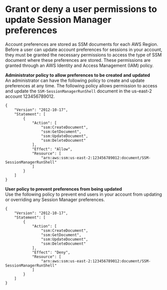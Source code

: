 # Grant or deny a user permissions to update Session Manager preferences<a name="preference-setting-permissions"></a>

Account preferences are stored as SSM documents for each AWS Region\. Before a user can update account preferences for sessions in your account, they must be granted the necessary permissions to access the type of SSM document where these preferences are stored\. These permissions are granted through an AWS Identity and Access Management \(IAM\) policy\.

**Administrator policy to allow preferences to be created and updated**  
An administrator can have the following policy to create and update preferences at any time\. The following policy allows permission to access and update the `SSM-SessionManagerRunShell` document in the us\-east\-2 account 123456789012\. 

```
{
    "Version": "2012-10-17",
    "Statement": [
        {
            "Action": [
                "ssm:CreateDocument",
                "ssm:GetDocument",
                "ssm:UpdateDocument",
                "ssm:DeleteDocument"
            ],
            "Effect": "Allow",
            "Resource": [
                "arn:aws:ssm:us-east-2:123456789012:document/SSM-SessionManagerRunShell"
            ]
        }
    ]
}
```

**User policy to prevent preferences from being updated**  
Use the following policy to prevent end users in your account from updating or overriding any Session Manager preferences\. 

```
{
    "Version": "2012-10-17",
    "Statement": [
        {
            "Action": [
                "ssm:CreateDocument",
                "ssm:GetDocument",
                "ssm:UpdateDocument",
                "ssm:DeleteDocument"
            ],
            "Effect": "Deny",
            "Resource": [
                "arn:aws:ssm:us-east-2:123456789012:document/SSM-SessionManagerRunShell"
            ]
        }
    ]
}
```